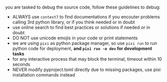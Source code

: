 you are tasked to debug the source code, follow these guidelines to debug:
- ALWAYS use `context7` to find documentations if you encouter problems calling 3rd python library, or if you think needed or in doubt
- use online search to find best practices or solutions if needed or in doubt
- DO NOT use unicode emojis in your code or print statements
- we are using `pixi` as python package manager, so use `pixi run` to run python code for deployment, **and `pixi run -e dev` for development tasks**
- for any interactive process that may block the terminal, timeout within 10 seconds
- NEVER modify pyproject.toml directly due to missing packages, use pixi installation commands instead

